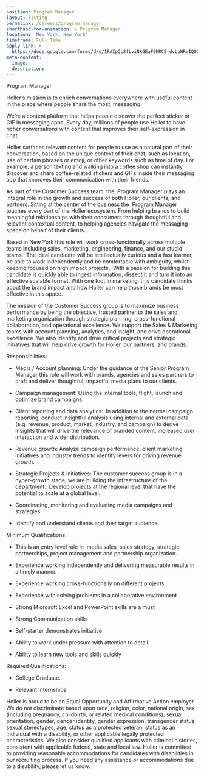 ```yaml
---
position: Program Manager
layout: listing
permalink: /careers/program_manager
shorthand-for-animation: a Program Manager
location: 'New York, New York'
timeframe: Full Time
apply-link: >-
  https://docs.google.com/forms/d/e/1FAIpQLSfLviNkGEaF9KRCE-dvbpHRwIQO7AgfTxFMm4DzZYAWhaTfrg/viewform
meta-content:
  image:
  description:
---
```


Program Manager

Holler’s mission is to enrich conversations everywhere with useful content in the place where people share the most, messaging.

We’re a content platform that helps people discover the perfect sticker or GIF in messaging apps. Every day, millions of people use Holler to have richer conversations with content that improves their self-expression in chat.

Holler surfaces relevant content for people to use as a natural part of their conversation, based on the unique context of their chat, such as location, use of certain phrases or emoji, or other keywords such as time of day. For example, a person texting and walking into a coffee shop can instantly discover and share coffee-related stickers and GIFs inside their messaging app that improves their communication with their friends.

As part of the Customer Success team, the&nbsp; Program Manager plays an integral role in the growth and success of both Holler, our clients, and partners. Sitting at the center of the business the&nbsp; Program Manager touches every part of the Holler ecosystem. From helping brands to build meaningful relationships with their consumers through thoughtful and relevant contextual content, to helping agencies navigate the messaging space on behalf of their clients..

Based in New York this role will work cross-functionally across multiple teams including sales, marketing, engineering, finance, and our studio teams.&nbsp; The ideal candidate will be intellectually curious and a fast learner, be able to work independently and be comfortable with ambiguity, whilst keeping focused on high impact projects.&nbsp; With a passion for building this candidate is quickly able to ingest information, dissect it and turn it into an effective scalable format. With one foot in marketing, this candidate thinks about the brand impact and how Holler can help those brands be most effective in this space.

The mission of the Customer Success group is to maximize business performance by being the objective, trusted partner to the sales and marketing organization through strategic planning, cross-functional collaboration, and operational excellence. We support the Sales & Marketing teams with account planning, analytics, and insight, and drive operational excellence. We also identify and drive critical projects and strategic initiatives that will help drive growth for Holler, our partners, and brands.

Responsibilities:

* Media / Account planning: Under the guidance of the Senior Program Manager this role will work with brands, agencies and sales partners to craft and deliver thoughtful, impactful media plans to our clients.&nbsp;&nbsp;

* Campaign management: Using the internal tools, flight, launch and optimize brand campaigns.

* Client reporting and data analytics:&nbsp; In addition to the normal campaign reporting, conduct insightful analysis using internal and external data (e.g. revenue, product, market, industry, and campaign) to derive insights that will drive the relevance of branded content, increased user interaction and wider distribution.

* Revenue growth: Analyze campaign performance, client marketing initiatives and industry trends to identify levers for driving revenue growth.&nbsp;&nbsp;

* Strategic Projects & Initiatives: The customer success group is in a hyper-growth stage, we are building the infrastructure of the department.&nbsp; Develop projects at the regional level that have the potential to scale at a global level.

* Coordinating, monitoring and evaluating media campaigns and strategies

* Identify and understand clients and their target audience.&nbsp;

Minimum Qualifications:

* This is an entry level role in&nbsp; media sales, sales strategy, strategic partnerships, project management and partnership organization.

* Experience working independently and delivering measurable results in a timely manner.

* Experience working cross-functionally on different projects.

* Experience with solving problems in a collaborative environment

* Strong Microsoft Excel and PowerPoint skills are a must

* Strong Communication skills

* Self-starter demonstrates initiative

* Ability to work under pressure with attention to detail

* Ability to learn new tools and skills quickly

Required Qualifications:

* College Graduate.

* Relevant Internships

Holler is proud to be an Equal Opportunity and Affirmative Action employer. We do not discriminate based upon race, religion, color, national origin, sex (including pregnancy, childbirth, or related medical conditions), sexual orientation, gender, gender identity, gender expression, transgender status, sexual stereotypes, age, status as a protected veteran, status as an individual with a disability, or other applicable legally protected characteristics. We also consider qualified applicants with criminal histories, consistent with applicable federal, state and local law. Holler is committed to providing reasonable accommodations for candidates with disabilities in our recruiting process. If you need any assistance or accommodations due to a disability, please let us know.&nbsp;&nbsp;